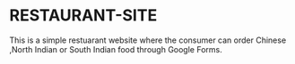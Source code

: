 # RESTAURANT-SITE
This is a simple restuarant website where the consumer can order Chinese ,North Indian or South Indian food through Google Forms.
